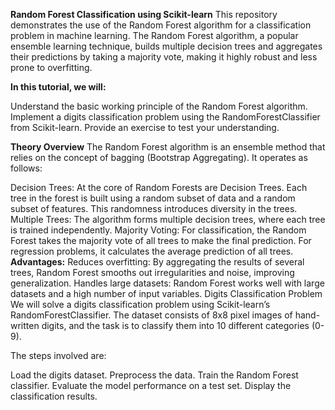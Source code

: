 **Random Forest Classification using Scikit-learn**
This repository demonstrates the use of the Random Forest algorithm for a classification problem in machine learning. The Random Forest algorithm, a popular ensemble learning technique, builds multiple decision trees and aggregates their predictions by taking a majority vote, making it highly robust and less prone to overfitting.

**In this tutorial, we will:**

Understand the basic working principle of the Random Forest algorithm.
Implement a digits classification problem using the RandomForestClassifier from Scikit-learn.
Provide an exercise to test your understanding.

**Theory Overview**
The Random Forest algorithm is an ensemble method that relies on the concept of bagging (Bootstrap Aggregating). It operates as follows:

Decision Trees: At the core of Random Forests are Decision Trees. Each tree in the forest is built using a random subset of data and a random subset of features. This randomness introduces diversity in the trees.
Multiple Trees: The algorithm forms multiple decision trees, where each tree is trained independently.
Majority Voting: For classification, the Random Forest takes the majority vote of all trees to make the final prediction. For regression problems, it calculates the average prediction of all trees.
**Advantages:**
Reduces overfitting: By aggregating the results of several trees, Random Forest smooths out irregularities and noise, improving generalization.
Handles large datasets: Random Forest works well with large datasets and a high number of input variables.
Digits Classification Problem
We will solve a digits classification problem using Scikit-learn’s RandomForestClassifier. The dataset consists of 8x8 pixel images of hand-written digits, and the task is to classify them into 10 different categories (0-9).

The steps involved are:

Load the digits dataset.
Preprocess the data.
Train the Random Forest classifier.
Evaluate the model performance on a test set.
Display the classification results.

